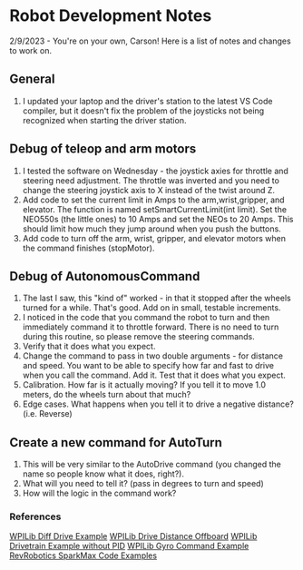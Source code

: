 # Robot Development Notes

2/9/2023 - You're on your own, Carson!  Here is a list of notes and changes to work on.

## General
1. I updated your laptop and the driver's station to the latest VS Code compiler, but it doesn't fix the problem of the joysticks not being recognized when starting the driver station.

## Debug of teleop and arm motors
1. I tested the software on Wednesday - the joystick axies for throttle and steering need adjustment.  The throttle was inverted and you need to change the steering joystick axis to X instead of the twist around Z.
2. Add code to set the current limit in Amps to the arm,wrist,gripper, and elevator.  The function is named setSmartCurrentLimit​(int limit).  Set the NEO550s (the little ones) to 10 Amps and set the NEOs to 20 Amps. This should limit how much they jump around when you push the buttons.
3. Add code to turn off the arm, wrist, gripper, and elevator motors when the command finishes (stopMotor).

## Debug of AutonomousCommand
1. The last I saw, this "kind of" worked - in that it stopped after the wheels turned for a while.  That's good.  Add on in small, testable increments.
2. I noticed in the code that you command the robot to turn and then immediately command it to throttle forward.  There is no need to turn during this routine, so please remove the steering commands.
3. Verify that it does what you expect.
4. Change the command to pass in two double arguments - for distance and speed.  You want to be able to specify how far and fast to drive when you call the command.  Add it. Test that it does what you expect.
5. Calibration.  How far is it actually moving?  If you tell it to move 1.0 meters, do the wheels turn about that much?
6. Edge cases. What happens when you tell it to drive a negative distance? (i.e. Reverse)

## Create a new command for AutoTurn
1. This will be very similar to the AutoDrive command (you changed the name so people know what it does, right?).
2. What will you need to tell it? (pass in degrees to turn and speed)
3. How will the logic in the command work?

### References
[WPILib Diff Drive Example](https://github.com/wpilibsuite/allwpilib/tree/main/wpilibjExamples/src/main/java/edu/wpi/first/wpilibj/examples/differentialdrivebot)
[WPILib Drive Distance Offboard](https://github.com/wpilibsuite/allwpilib/tree/main/wpilibjExamples/src/main/java/edu/wpi/first/wpilibj/examples/drivedistanceoffboard)
[WPILib Drivetrain Example without PID](https://docs.wpilib.org/en/stable/docs/software/pathplanning/trajectory-tutorial/creating-drive-subsystem.html)
[WPILib Gyro Command Example](https://github.com/wpilibsuite/allwpilib/tree/main/wpilibjExamples/src/main/java/edu/wpi/first/wpilibj/examples/gyrodrivecommands)
[RevRobotics SparkMax Code Examples](https://docs.revrobotics.com/sparkmax/software-resources/spark-max-code-examples)
